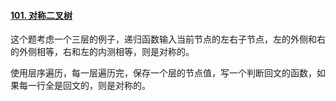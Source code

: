 #### [101. 对称二叉树](https://leetcode.cn/problems/symmetric-tree/)

这个题考虑一个三层的例子，递归函数输入当前节点的左右子节点，左的外侧和右的外侧相等，右和左的内测相等，则是对称的。



使用层序遍历，每一层遍历完，保存一个层的节点值，写一个判断回文的函数，如果每一行全是回文的，则是对称的。
